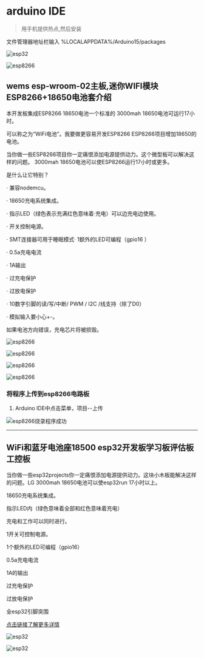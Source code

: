 # arduino IDE

> 用手机提供热点,然后安装

文件管理器地址栏输入 %LOCALAPPDATA%/Arduino15/packages

![esp32](image.png)

![esp8266](image-1.png)

## wems esp-wroom-02主板,迷你WIFI模块 ESP8266+18650电池套介绍

本开发板集成ESP8266 18650电池一个标准的 3000mah 18650电池可运行17小时。

可以称之为“WiFi电池”。我要做更容易开发ESP8266 ESP8266项目增加18650的电池。

当你做一些ESP8266项目你一定痛恨添加电源提供动力。这个微型板可以解决这样的问题。 3000mah 18650电池可以使ESP8266运行17小时或更多。

是什么让它特别？

· 兼容nodemcu。

· 18650充电系统集成。

· 指示LED（绿色表示充满红色意味着·充电）可以边充电边使用。

· 开关控制电源。

· SMT连接器可用于睡眠模式· 1额外的LED可编程（gpio16 ）

· 0.5a充电电流

· 1A输出

· 过充电保护

· 过放电保护

· 10数字引脚的读/写/中断/ PWM / I2C /线支持（除了D0）

· 模拟输入要小心+-。

如果电池方向错误，充电芯片将被损毁。

![esp8266](esp8266_00.jpg)

![esp8266](esp8266_01.jpg)

![esp8266](esp8266_02.jpg)

![esp8266](esp8266_03.jpg)

### 将程序上传到esp8266电路板

1. Arduino IDE中点击菜单，项目--上传

![esp8266烧录程序成功](esp8266_04.png)

---

## WiFi和蓝牙电池座18500 esp32开发板学习板评估板工控板

当你做一些esp32projects你一定痛恨添加电源提供动力。这块小木板能解决这样的问题。LG 3000mah 18650电池可以使esp32run 17小时以上。

18650充电系统集成。

指示LED内（绿色意味着全部和红色意味着充电）

充电和工作可以同时进行。

1开关可控制电源。

1个额外的LED可编程（gpio16）

0.5a充电电流

1A的输出

过充电保护

过放电保护

全esp32引脚突围

[点击链接了解更多详情](http://espressif.com/en/products/hardware/esp32-devkitc/overview)

![esp32](esp32_01.jpg)

![esp32](esp32_02.jpg)
